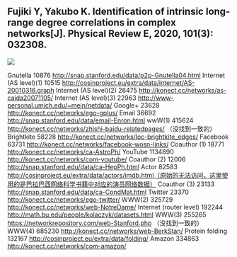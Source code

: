 ## Fujiki Y, Yakubo K. Identification of intrinsic long-range degree correlations in complex networks[J]. Physical Review E, 2020, 101(3): 032308.

![](C:\Users\DC_PC\Desktop\real_network_datasets\PRE2020\information.png)

Gnutella 10876  http://snap.stanford.edu/data/p2p-Gnutella04.html
Internet (AS level)(1) 10515  http://cosinproject.eu/extra/data/internet/AS-20010316.graph
Internet (AS level)(2) 26475  http://konect.cc/networks/as-caida20071105/
Internet (AS level)(3) 22963  http://www-personal.umich.edu/~mejn/netdata/
Google+ 23628  http://konect.cc/networks/ego-gplus/
Email 36692  http://snap.stanford.edu/data/email-Enron.html
wwW(1) 415624  http://konect.cc/networks/zhishi-baidu-relatedpages/ （没找到一致的）
Brightkite 58228  http://konect.cc/networks/loc-brightkite_edges/
Facebook 63731  http://konect.cc/networks/facebook-wosn-links/
Coauthor (1) 18771  http://konect.cc/networks/ca-AstroPh/
YouTube 1134890  http://konect.cc/networks/com-youtube/
Coauthor (2) 12006  http://snap.stanford.edu/data/ca-HepPh.html
Actor 82583  http://cosinproject.eu/extra/data/actors/imdb.html（原始的无法访问，这里使用的是巴拉巴西网络科学书籍中对应的演员网络数据）
Coauthor (3) 23133  http://snap.stanford.edu/data/ca-CondMat.html
Twitter 23370  http://konect.cc/networks/ego-twitter/
WWW(2) 325729  http://konect.cc/networks/web-NotreDame/
Internet (router level) 192244  http://math.bu.edu/people/kolaczyk/datasets.html
WWW(3) 255265  https://networkrepository.com/web-Stanford.php  （没找到一致的）
WWW(4) 685230  http://konect.cc/networks/web-BerkStan/
Protein folding 132167  http://cosinproject.eu/extra/data/folding/
Amazon 334863  http://konect.cc/networks/com-amazon/



